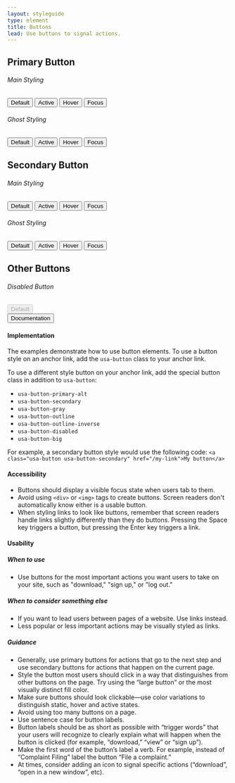 ```yaml
---
layout: styleguide
type: element
title: Buttons
lead: Use buttons to signal actions. 
---
```


<div class="preview">
  <h2>Primary Button</h2>
  <h6>Main Styling</h6>
  <div class="button_wrapper">
    <button>Default</button>
    <button class="button-active">Active</button>
    <button class="button-hover">Hover</button>
    <button class="button-focus">Focus</button>
  </div>
  <h6>Ghost Styling</h6>
  <div class="button_wrapper">
    <button class="button-primary-alt">Default</button>
    <button class="button-primary-alt button-active">Active</button>
    <button class="button-primary-alt button-hover">Hover</button>
    <button class="button-primary-alt button-focus">Focus</button>
  </div>

  <h2>Secondary Button</h2>
  <h6>Main Styling</h6>
  <div class="button_wrapper">
    <button class="button-secondary">Default</button>
    <button class="button-secondary button-secondary-active">Active</button>
    <button class="button-secondary button-secondary-hover">Hover</button>
    <button class="button-secondary button-secondary-focus">Focus</button>
  </div>
  <h6>Ghost Styling</h6>
  <div class="button_wrapper">
    <button class="button-secondary-alt">Default</button>
    <button class="button-secondary-alt button-secondary-active">Active</button>
    <button class="button-secondary-alt button-secondary-hover">Hover</button>
    <button class="button-secondary-alt button-secondary-focus">Focus</button>
  </div>

  <h2>Other Buttons</h2>
  <h6>Disabled Button</h6>
  <div class="button_wrapper">
    <button disabled>Default</button>
  </div>


</div>

<div class="usa-accordion-bordered usa-accordion-docs">
  <button class="usa-button-unstyled usa-accordion-button"
      aria-expanded="true" aria-controls="collapsible-0">
    Documentation
  </button>
  <div id="collapsible-0" aria-hidden="false" class="usa-accordion-content">
    <h4 class="usa-heading">Implementation</h4>
    <p>The examples demonstrate how to use button elements. To use a button style on an anchor link, add the <code>usa-button</code> class to your anchor link. 
    <p>To use a different style button on your anchor link, add the special button class in addition to <code>usa-button</code>:</p>
    <ul>
      <li><code>usa-button-primary-alt</code></li>
      <li><code>usa-button-secondary</code></li>
      <li><code>usa-button-gray</code></li>
      <li><code>usa-button-outline</code></li>
      <li><code>usa-button-outline-inverse</code></li>
      <li><code>usa-button-disabled</code></li>
      <li><code>usa-button-big</code></li>
    </ul>
    <p>For example, a secondary button style would use the following code:
    <code>&lt;a class="usa-button usa-button-secondary" href="/my-link"&gt;My button&lt;/a&gt;</code></p>
    <h4 class="usa-heading">Accessibility</h4>
    <ul class="usa-content-list">
      <li>Buttons should display a visible focus state when users tab to them.</li>
      <li>Avoid using <code>&lt;div&gt;</code> or <code>&lt;img&gt;</code> tags to create buttons. Screen readers don't automatically know either is a usable button.</li>
      <li>When styling links to look like buttons, remember that screen readers handle links slightly differently than they do buttons. Pressing the Space key triggers a button, but pressing the Enter key triggers a link.</li>
    </ul>
    <h4 class="usa-heading">Usability</h4>
    <h5>When to use</h5>
    <ul class="usa-content-list">
      <li>Use buttons for the most important actions you want users to take on your site, such as "download," "sign up," or "log out."</li>
    </ul>
    <h5>When to consider something else</h5>
    <ul class="usa-content-list">
      <li>If you want to lead users between pages of a website. Use links instead.</li>
      <li>Less popular or less important actions may be visually styled as links.</li>
    </ul>
    <h5>Guidance</h5>
    <ul class="usa-content-list">
      <li>Generally, use primary buttons for actions that go to the next step and use secondary buttons for actions that happen on the current page.</li>
      <li>Style the button most users should click in a way that distinguishes from other buttons on the page. Try using the  “large button” or the most visually distinct fill color.</li>
      <li>Make sure buttons should look clickable—use color variations to distinguish static, hover and active states.</li>
      <li>Avoid using too many buttons on a page.</li>
      <li>Use sentence case for button labels. </li>
      <li>Button labels should be as short as possible with “trigger words” that your users will recognize to clearly explain what will happen when the button is clicked (for example, “download,” “view” or “sign up”).</li>
      <li>Make the first word of the button’s label a verb. For example, instead of “Complaint Filing” label the button “File a complaint.”</li>
      <li>At times, consider adding an icon to signal specific actions (“download”, “open in a new window”, etc). </li>
    </ul>
  </div>
</div>
